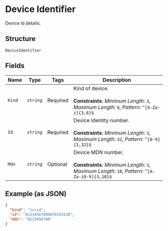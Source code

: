 
# Device Identifier

Device Id details.

## Structure

`DeviceIdentifier`

## Fields

| Name | Type | Tags | Description |
|  --- | --- | --- | --- |
| `Kind` | `string` | Required | Kind of device.<br><br>**Constraints**: *Minimum Length*: `3`, *Maximum Length*: `6`, *Pattern*: `^[A-Za-z]{3,6}$` |
| `Id` | `string` | Required | Device Identity number.<br><br>**Constraints**: *Minimum Length*: `3`, *Maximum Length*: `32`, *Pattern*: `^[0-9]{3,32}$` |
| `Mdn` | `string` | Optional | Device MDN number.<br><br>**Constraints**: *Minimum Length*: `3`, *Maximum Length*: `10`, *Pattern*: `^[A-Za-z0-9]{3,10}$` |

## Example (as JSON)

```json
{
  "kind": "iccid",
  "id": "01234567899876543210",
  "mdn": "0123456789"
}
```

